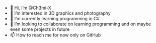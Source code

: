 - 👋 Hi, I’m @Ch3mi-X
- 👀 I’m interested in 3D graphics and photography 
- 🌱 I’m currently learning programming in C#
- 💞️ I’m looking to collaborate on learning programming and on maybe even some projects in future
- 📫 How to reach me for now only on GitHub

<!---
Ch3mi-X/Ch3mi-X is a ✨ special ✨ repository because its `README.md` (this file) appears on your GitHub profile.
You can click the Preview link to take a look at your changes.
--->
